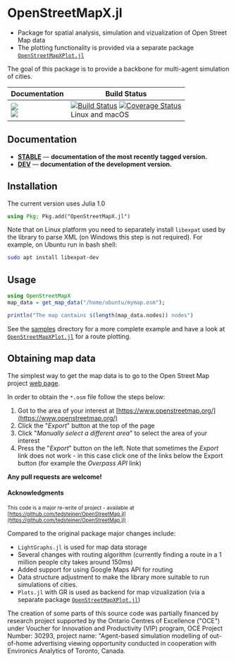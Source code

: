 # OpenStreetMapX.jl

* Package for spatial analysis, simulation and vizualization of Open Street Map data 
* The plotting functionality is provided via a separate package [`OpenStreetMapXPlot.jl`](https://github.com/pszufe/OpenStreetMapXPlot.jl)

The goal of this package is to provide a backbone for multi-agent simulation of cities. 



| **Documentation** | **Build Status** |
|---------------|--------------|
|[![][docs-stable-img]][docs-stable-url] <br/> [![][docs-latest-img]][docs-dev-url]| [![Build Status][travis-img]][travis-url]  [![Coverage Status][codecov-img]][codecov-url] <br/> Linux and macOS |

## Documentation

- [**STABLE**][docs-stable-url] &mdash; **documentation of the most recently tagged version.**
- [**DEV**][docs-dev-url] &mdash; **documentation of the development version.**

[docs-latest-img]: https://img.shields.io/badge/docs-latest-blue.svg
[docs-stable-img]: https://img.shields.io/badge/docs-stable-blue.svg
[docs-dev-url]: https://pszufe.github.io/OpenStreetMapX.jl/dev
[docs-stable-url]: https://pszufe.github.io/OpenStreetMapX.jl/stable

[travis-img]: https://travis-ci.org/pszufe/OpenStreetMapX.jl.svg?branch=master
[travis-url]: https://travis-ci.org/pszufe/OpenStreetMapX.jl

[codecov-img]: https://coveralls.io/repos/github/pszufe/OpenStreetMapX.jl/badge.svg?branch=master
[codecov-url]: https://coveralls.io/github/pszufe/OpenStreetMapX.jl?branch=master

## Installation

The current version uses Julia 1.0

```julia
using Pkg; Pkg.add("OpenStreetMapX.jl")
```

Note that on Linux platform you need to separately install `libexpat` used by the library to parse XML (on Windows this step is not required). For example, on Ubuntu run in bash shell:
```bash
sudo apt install libexpat-dev
```

## Usage

```julia
using OpenStreetMapX
map_data = get_map_data("/home/ubuntu/mymap.osm");

println("The map contains $(length(map_data.nodes)) nodes")
```

See the [samples](https://github.com/pszufe/OpenStreetMapX.jl/tree/master/samples) directory for a more complete example and have a look at [`OpenStreetMapXPlot.jl`](https://github.com/pszufe/OpenStreetMapXPlot.jl) for a route plotting.  

## Obtaining map data

The simplest way to get the map data is to go to the Open Street Map project [web page](https://www.openstreetmap.org/).

In order to obtain the `*.osm` file follow the steps below:

1. Got to the area of your interest at [https://www.openstreetmap.org/](https://www.openstreetmap.org/)
2. Click the "*Export*" button at the top of the page
3. Click "*Manually select a different area*" to select the area of your interest
4. Press the "*Export*" button on the left. Note that sometimes the *Export* link does not work - in this case click one of the links below the Export button (for example the *Overpass API* link)


**Any pull requests are welcome!**




#### Acknowledgments
<sup>This code is a major re-write of project - available at [https://github.com/tedsteiner/OpenStreetMap.jl](https://github.com/tedsteiner/OpenStreetMap.jl) .


Compared to the original package major changes include:

- `LightGraphs.jl` is used for map data storage
- Several changes with routing algorithm (currently finding a route in a 1 million people city takes around 150ms)
- Added support for using Google Maps API for routing
- Data structure adjustment to make the library more suitable to run simulations of cities. 
- `Plots.jl` with GR is used as backend for map vizualization (via a separate package   [`OpenStreetMapXPlot.jl`](https://github.com/pszufe/OpenStreetMapXPlot.jl))

The creation of some parts of this source code was partially financed by research project supported by the Ontario Centres of Excellence ("OCE") under Voucher for Innovation and Productivity (VIP) program, OCE Project Number: 30293, project name: "Agent-based simulation modelling of out-of-home advertising viewing opportunity conducted in cooperation with Environics Analytics of Toronto, Canada. </sup>


